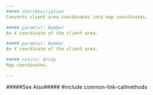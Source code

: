 ```yaml
---
##### shortDescription
Converts client area coordinates into map coordinates.

##### param(x): Number
An X coordinate of the client area.

##### param(y): Number
An Y coordinate of the client area.

##### return: Array
Map coordinates.

---
```

#####See Also#####
#include common-link-callmethods